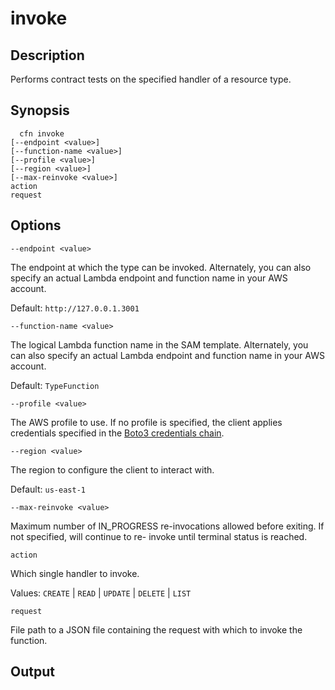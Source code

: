 # invoke<a name="resource-type-cli-invoke"></a>

## Description<a name="resource-type-cli-invoke-description"></a>

Performs contract tests on the specified handler of a resource type\.

## Synopsis<a name="resource-type-cli-invoke-synopsis"></a>

```
  cfn invoke
[--endpoint <value>]
[--function-name <value>]
[--profile <value>]
[--region <value>]
[--max-reinvoke <value>]
action
request
```

## Options<a name="resource-type-cli-invoke-options"></a>

`--endpoint <value>`

The endpoint at which the type can be invoked\. Alternately, you can also specify an actual Lambda endpoint and function name in your AWS account\.

Default: `http://127.0.0.1.3001`

`--function-name <value>`

The logical Lambda function name in the SAM template\. Alternately, you can also specify an actual Lambda endpoint and function name in your AWS account\.

Default: `TypeFunction`

`--profile <value>`

The AWS profile to use\. If no profile is specified, the client applies credentials specified in the [Boto3 credentials chain](https://boto3.amazonaws.com/v1/documentation/api/latest/guide/configuration.html)\.

`--region <value>`

The region to configure the client to interact with\.

Default: `us-east-1`

`--max-reinvoke <value>`

Maximum number of IN\_PROGRESS re\-invocations allowed before exiting\. If not specified, will continue to re\- invoke until terminal status is reached\.

`action`

Which single handler to invoke\.

Values: `CREATE` \| `READ` \| `UPDATE` \| `DELETE` \| `LIST`

`request`

File path to a JSON file containing the request with which to invoke the function\.

## Output<a name="resource-type-cli-invoke-output"></a>

